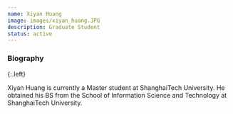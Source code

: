 ```yaml
---
name: Xiyan Huang
image: images/xiyan_huang.JPG
description: Graduate Student
status: active
---
```


### Biography
{:.left}

Xiyan Huang is currently a Master student at ShanghaiTech University.  He obtained his BS from the School of Information Science and Technology at ShanghaiTech University.
